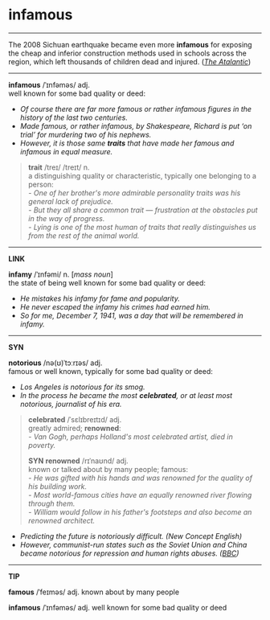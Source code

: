 # infamous  

---

The 2008 Sichuan earthquake became even more **infamous** for exposing the cheap and inferior construction methods used in schools across the region, which left thousands of children dead and injured. ([*The Atalantic*](https://www.theatlantic.com/photo/2018/05/10-years-since-the-devastating-2008-sichuan-earthquake/560066/))

---

**infamous** /ˈɪnfəməs/ adj. <br> well known for some bad quality or deed:

- *Of course there are far more famous or rather infamous figures in the history of the last two centuries.*
- *Made famous, or rather infamous, by Shakespeare, Richard is put ‘on trial’ for murdering two of his nephews.*
- *However, it is those same **traits** that have made her famous and infamous in equal measure.*

> **trait** /treɪ/ /treɪt/ n. <br> a distinguishing quality or characteristic, typically one belonging to a person: <br>  - *One of her brother's more admirable personality traits was his general lack of prejudice.* <br>  - *But they all share a common trait — frustration at the obstacles put in the way of progress.* <br>  - *Lying is one of the most human of traits that really distinguishes us from the rest of the animal world.*

---

**LINK** 

**infamy** /ˈɪnfəmi/ n. [*mass noun*] <br> the state of being well known for some bad quality or deed:

- *He mistakes his infamy for fame and popularity.*
- *He never escaped the infamy his crimes had earned him.*
- *So for me, December 7, 1941, was a day that will be remembered in infamy.*

---

**SYN** 

**notorious** /nə(ʊ)ˈtɔːrɪəs/ adj. <br> famous or well known, typically for some bad quality or deed:

- *Los Angeles is notorious for its smog.*
- *In the process he became the most **celebrated**, or at least most notorious, journalist of his era.*

> **celebrated** /ˈsɛlɪbreɪtɪd/ adj. <br> greatly admired; **renowned**: <br>  -  *Van Gogh, perhaps Holland's most celebrated artist, died in poverty.* <br>
>
> **SYN** **renowned** /rɪˈnaʊnd/ adj. <br> known or talked about by many people; famous: <br>  - *He was gifted with his hands and was renowned for the quality of his building work.* <br>  - *Most world-famous cities have an equally renowned river flowing through them.* <br>  - *William would follow in his father's footsteps and also become an renowned architect.*

- *Predicting the future is notoriously difficult. (New Concept English)*
- *However, communist-run states such as the Soviet Union and China became notorious for repression and human rights abuses. ([BBC](http://www.bbc.com/news/world-europe-44009621))*

---

**TIP**

**famous** /ˈfeɪməs/ adj. known about by many people

**infamous** /ˈɪnfəməs/ adj. well known for some bad quality or deed
